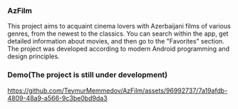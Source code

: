 ### AzFilm
This project aims to acquaint cinema lovers with Azerbaijani films of various genres, from the newest to the classics. You can search within the app, get detailed information about movies, and then go to the "Favorites" section. The project was developed according to modern Android programming and design principles.

### Demo(The project is still under development)

https://github.com/TeymurMemmedov/AzFilm/assets/96992737/7a19afdb-4809-48a9-a566-9c3be0bd9da3

